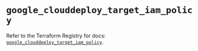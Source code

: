 # `google_clouddeploy_target_iam_policy`

Refer to the Terraform Registry for docs: [`google_clouddeploy_target_iam_policy`](https://registry.terraform.io/providers/hashicorp/google/6.46.0/docs/resources/clouddeploy_target_iam_policy).
